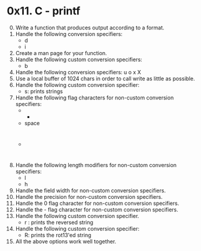 # 0x11. C - printf
0.	Write a function that produces output according to a format.
1.	Handle the following conversion specifiers:
	-	d
	-	i
2.	Create a man page for your function.
3.	Handle the following custom conversion specifiers: 
	-	b
4.	Handle the following conversion specifiers: u  o x X
5.	Use a local buffer of 1024 chars in order to call write as little as possible.
7.	Handle the following custom conversion specifier: 
	-	s: prints strings
8.	Handle the following flag characters for non-custom conversion specifiers:
	-	+
	-	space
	-	#
9.	Handle the following length modifiers for non-custom conversion specifiers:
	- l
	- h
10.	Handle the field width for non-custom conversion specifiers.
11.	Handle the precision for non-custom conversion specifiers.
12.	Handle the 0 flag character for non-custom conversion specifiers.
13.	Handle the - flag character for non-custom conversion specifiers.
14.	Handle the following custom conversion specifier.
	-	r : prints the reversed string
15.	Handle the following custom conversion specifier:
	-	R: prints the rot13'ed string
16.	All the above options work well together.
